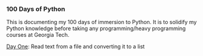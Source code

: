### 100 Days of Python

This is documenting my 100 days of immersion to Python. It is to solidify my Python knowledge before taking any programming/heavy programming courses at Georgia Tech.

[Day One](#dayone.py): Read text from a file and converting it to a list